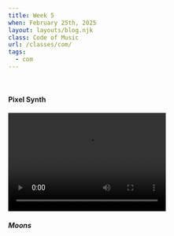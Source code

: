 ```yaml
---
title: Week 5
when: February 25th, 2025
layout: layouts/blog.njk
class: Code of Music
url: /classes/com/
tags:
  - com
---
```


<br>

#### Pixel Synth

<div>
  <div class="vid-aud">
  <video width="320" height="200" controls>
  <source src="https://cdn.glitch.me/d7ac8ce9-d6b5-4915-b92c-e6f0bf0d0c29/IMG_6464.MOV?v=1740969725068" >
Your browser does not support the video tag.
</video><h5>
    <i>Moons</i>
  </h5>
  </div>
</div>
